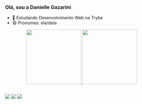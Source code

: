 ### Olá, sou a Danielle Gazarini 


- 🌱 Estudando Desenvolvimento Web na Trybe
- 😄 Pronomes: ela/dela

<div align="center">
  <a href="https://github.com/daniellegazarini">
  <img height="180em" src="https://github-readme-stats.vercel.app/api?username=daniellegazarini&show_icons=true&theme=dracula&include_all_commits=true&count_private=true"/>
  <img height="180em" src="https://github-readme-stats.vercel.app/api/top-langs/?username=daniellegazarini&layout=compact&langs_count=7&theme=dracula"/>
</div>
  
##
  
 <div> 
  
  <a href="https://instagram.com/danigazarini" target="_blank"><img src="https://img.shields.io/badge/-Instagram-%23E4405F?style=for-the-badge&logo=instagram&logoColor=white" target="_blank"></a>
 	   <a href = "mailto:daniellegazarini@gmail.com"><img src="https://img.shields.io/badge/-Gmail-%23333?style=for-the-badge&logo=gmail&logoColor=white" target="_blank"></a>
  <a href="https://www.linkedin.com/in/danielle-gazarini-01ba4217a/" target="_blank"><img src="https://img.shields.io/badge/-LinkedIn-%230077B5?style=for-the-badge&logo=linkedin&logoColor=white" target="_blank"></a> 
 
   
</div> 
